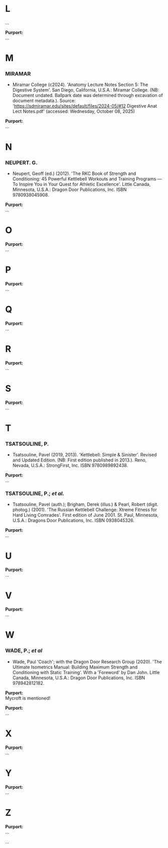 

# L #

...

**Purport:**<br>
...

# M #

### MIRAMAR ###

* Miramar College (c2024). 'Anatomy Lecture Notes Section 5: The Digestive System'. San Diego, California, U.S.A.: Miramar College. (NB: Document undated. Ballpark date was determined through excavation of document metadata.). Source: 'https://sdmiramar.edu/sites/default/files/2024-05/#12 Digestive Anat Lect Notes.pdf' (accessed: Wednesday, October 08, 2025)

**Purport:**<br>
...

# N #

### NEUPERT. G. ###

* Neupert, Geoff (ed.) (2012). 'The RKC Book of Strength and Conditioning: 45 Powerful Kettlebell Workouts and Training Programs — To Inspire You in Your Quest for Athletic Excellence'. Little Canada, Minnesota, U.S.A.: Dragon Door Publications, Inc. ISBN 9780938045908. 

**Purport:**<br>
...

# O #

**Purport:**<br>
...

# P #

**Purport:**<br>
...

# Q #

**Purport:**<br>
...

# R #

**Purport:**<br>
...

# S #

**Purport:**<br>
...

# T #

### TSATSOULINE, P. ###

* Tsatsouline, Pavel (2019, 2013). 'Kettlebell: Simple & Sinister'. Revised and Updated Edition. (NB: First edition published in 2013.). Reno, Nevada, U.S.A.: StrongFirst, Inc. ISBN 9780989892438.

**Purport:**<br>
...

### TSATSOULINE, P.; *et al.* ###

* Tsatsouline, Pavel (auth.); Brigham, Derek (illus.) & Pearl, Robert (digit. photog.) (2001). 'The Russian Kettlebell Challenge: Xtreme Fitness for Hard Living Comrades'. First edition of June 2001. St. Paul, Minnesota, U.S.A.: Dragons Door Publications, Inc. ISBN 0938045326.

**Purport:**<br>
...

# U #

**Purport:**<br>
...

# V #

**Purport:**<br>
...

# W #

### WADE, P.; *et al* ###

* Wade, Paul 'Coach'; with the Dragon Door Research Group (2020). 'The Ultimate Isometrics Manual: Building Maximum Strength and Conditioning with Static Training'. With a 'Foreword' by Dan John. Little Canada, Minnesota, U.S.A.: Dragon Door Publications, Inc. ISBN 978942812182. 

**Purport:**<br>
Mycroft is mentioned!

**Purport:**<br>
...

# X # 

**Purport:**<br>
...

# Y #

**Purport:**<br>
...

# Z #

**Purport:**<br>
...



...
